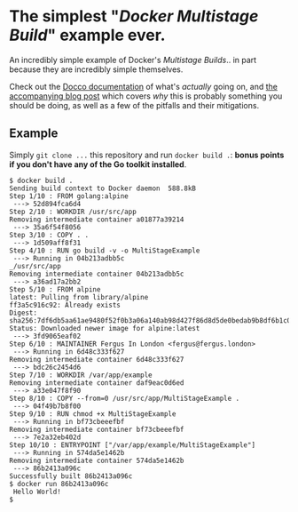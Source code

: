 # The **simplest** "*Docker Multistage Build*" example ever.

An incredibly simple example of Docker's *Multistage Builds*.. in part because they are incredibly simple themselves.

Check out the [Docco documentation](https://fergusinlondon.github.io/Super-Simple-Docker-Multi-Stage/) of what's *actually* going on, and [the accompanying blog post](https://fergus.london/docker-multi-stage-builds-are-awesome/) which covers *why* this is probably something you should be doing, as well as a few of the pitfalls and their mitigations.

## Example

Simply `git clone ...` this repository and run `docker build .`: **bonus points if you don't have any of the Go toolkit installed**.

```
$ docker build .
Sending build context to Docker daemon  588.8kB
Step 1/10 : FROM golang:alpine
 ---> 52d894fca6d4
Step 2/10 : WORKDIR /usr/src/app
Removing intermediate container a01877a39214
 ---> 35a6f54f8056
Step 3/10 : COPY . .
 ---> 1d509aff8f31
Step 4/10 : RUN go build -v -o MultiStageExample
 ---> Running in 04b213adbb5c
_/usr/src/app
Removing intermediate container 04b213adbb5c
 ---> a36ad17a2bb2
Step 5/10 : FROM alpine
latest: Pulling from library/alpine
ff3a5c916c92: Already exists 
Digest: sha256:7df6db5aa61ae9480f52f0b3a06a140ab98d427f86d8d5de0bedab9b8df6b1c0
Status: Downloaded newer image for alpine:latest
 ---> 3fd9065eaf02
Step 6/10 : MAINTAINER Fergus In London <fergus@fergus.london>
 ---> Running in 6d48c333f627
Removing intermediate container 6d48c333f627
 ---> bdc26c2454d6
Step 7/10 : WORKDIR /var/app/example
Removing intermediate container daf9eac0d6ed
 ---> a33e047f8f90
Step 8/10 : COPY --from=0 /usr/src/app/MultiStageExample .
 ---> 04f49b7b8f00
Step 9/10 : RUN chmod +x MultiStageExample
 ---> Running in bf73cbeeefbf
Removing intermediate container bf73cbeeefbf
 ---> 7e2a32eb402d
Step 10/10 : ENTRYPOINT ["/var/app/example/MultiStageExample"]
 ---> Running in 574da5e1462b
Removing intermediate container 574da5e1462b
 ---> 86b2413a096c
Successfully built 86b2413a096c
$ docker run 86b2413a096c
 Hello World!
$
```

